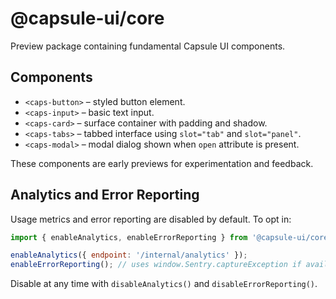 # @capsule-ui/core

Preview package containing fundamental Capsule UI components.

## Components

- `<caps-button>` – styled button element.
- `<caps-input>` – basic text input.
- `<caps-card>` – surface container with padding and shadow.
- `<caps-tabs>` – tabbed interface using `slot="tab"` and `slot="panel"`.
- `<caps-modal>` – modal dialog shown when `open` attribute is present.

These components are early previews for experimentation and feedback.

## Analytics and Error Reporting

Usage metrics and error reporting are disabled by default. To opt in:

```js
import { enableAnalytics, enableErrorReporting } from '@capsule-ui/core';

enableAnalytics({ endpoint: '/internal/analytics' });
enableErrorReporting(); // uses window.Sentry.captureException if available
```

Disable at any time with `disableAnalytics()` and `disableErrorReporting()`.
